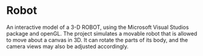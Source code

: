 Robot
=====

An interactive model of a 3-D ROBOT, using the Microsoft Visual Studios package and openGL. The project simulates a movable robot that is allowed to move about a canvas in 3D. It can rotate the parts of its body, and the camera views may also be adjusted accordingly.
